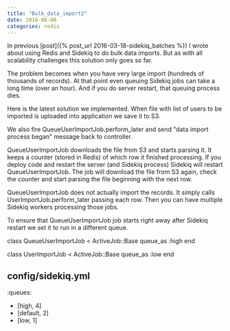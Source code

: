 ```yaml
---
title: "Bulk_data_import2"
date: 2016-06-08
categories: redis
---
```


In previous [post]({% post_url 2016-03-18-sidekiq_batches %}) I wrote about using Redis and Sidekiq to do bulk data imports.  But as with all scalability challenges this solution only goes so far.

The problem becomes when you have very large import (hundreds of thousands of records).  At that point even queuing Sidekiq jobs can take a long time (over an hour).  And if you do server restart, that queuing process dies.

Here is the latest solution we implemented.  When file with list of users to be imported is uploaded into application we save it to S3.

We also fire QueueUserImportJob.perform_later and send "data import process began" message back to controller.

QueueUserImportJob downloads the file from S3 and starts parsing it.  It keeps a counter (stored in Redis) of which row it finished processing.  If you deploy code and restart the server (and Sidekiq process) Sidekiq will restart QueueUserImportJob. The job will download the file from S3 again, check the counter and start parsing the file beginning with the next row.

QueueUserImportJob does not actually import the records.  It simply calls UserImportJob.perform_later passing each row.  Then you can have multiple Sidekiq workers processing those jobs.

To ensure that QueueUserImportJob job starts right away after Sidekiq restart we set it to run in a different queue.

class QueueUserImportJob < ActiveJob::Base
  queue_as :high
end

class UserImportJob < ActiveJob::Base
  queue_as :low
end

config/sidekiq.yml
---
:queues:
  - [high, 4]
  - [default, 2]
  - [low, 1]
